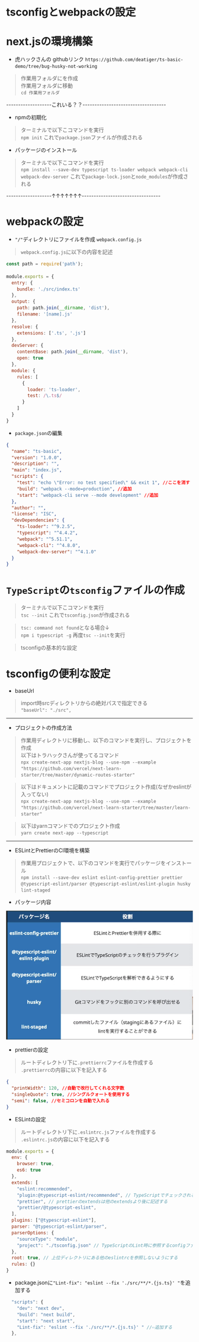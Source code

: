 # tsconfigとwebpackの設定

# next.jsの環境構築
- 虎ハックさんの githubリンク
`https://github.com/deatiger/ts-basic-demo/tree/bug-husky-not-working`

> 作業用フォルダにを作成  
> 作業用フォルダに移動  
`cd 作業用フォルダ`

-------------------これいる？？-----------------------------------

- npmの初期化
> ターミナルで以下こコマンドを実行  
`npm init`
これで`package.json`ファイルが作成される

- パッケージのインストール
> ターミナルで以下こコマンドを実行  
`npm install --save-dev typescript ts-loader webpack webpack-cli webpack-dev-server`
これで`package-lock.json`と`node_modules`が作成される

-------------------↑↑↑↑↑↑↑---------------------------------

# webpackの設定
- `"/"`ディレクトリにファイルを作成
`webpack.config.js`
> `webpack.config.js`に以下の内容を記述  
```js
const path = require('path');

module.exports = {
  entry: {
    bundle: './src/index.ts'
  },
  output: {
    path: path.join(__dirname, 'dist'),
    filename: '[name].js'
  },
  resolve: {
    extensions: ['.ts', '.js']
  },
  devServer: {
    contentBase: path.join(__dirname, 'dist'),
    open: true
  },
  module: {
    rules: [
      {
        loader: 'ts-loader',
        test: /\.ts$/
      }
    ]
  }
}
```

- `package.json`の編集
```json
{
  "name": "ts-basic",
  "version": "1.0.0",
  "description": "",
  "main": "index.js",
  "scripts": {
    "test": "echo \"Error: no test specified\" && exit 1", //ここを消す
    "build": "webpack --mode=production", //追加
    "start": "webpack-cli serve --mode development" //追加
  },
  "author": "",
  "license": "ISC",
  "devDependencies": {
    "ts-loader": "^9.2.5",
    "typescript": "^4.4.2",
    "webpack": "^5.51.1",
    "webpack-cli": "^4.8.0",
    "webpack-dev-server": "^4.1.0"
  }
}
```

# `TypeScript`の`tsconfig`ファイルの作成
> ターミナルで以下こコマンドを実行  
`tsc --init`
これで`tsconfig.json`が作成される

> `tsc: command not found`となる場合↓  
`npm i typescript -g`
> 再度`tsc --init`を実行  

> tsconfigの基本的な設定  
<!-- tsconfigの写真 -->


# tsconfigの便利な設定
- baseUrl
> import時srcディレクトリからの絶対パスで指定できる  
 `"baseUrl": "./src",`  




------------------------------------------------------------------
- プロジェクトの作成方法
> 作業用ディレクトリに移動し、以下のコマンドを実行し、プロジェクトを作成  
> 以下はトラハックさんが使ってるコマンド  
`npx create-next-app nextjs-blog --use-npm --example "https://github.com/vercel/next-learn-starter/tree/master/dynamic-routes-starter"`

> 以下はドキュメントに記載のコマンドでプロジェクト作成(なぜかeslintが入ってない)  
`npx create-next-app nextjs-blog --use-npm --example "https://github.com/vercel/next-learn-starter/tree/master/learn-starter"`

> 以下はyarnコマンドでのプロジェクト作成   
`yarn create next-app --typescript`

------------------------------------------------------------------

- ESLintとPrettierのCI環境を構築
> 作業用プロジェクトで、以下のコマンドを実行でパッケージをインストール  
`npm install --save-dev eslint eslint-config-prettier prettier @typescript-eslint/parser @typescript-eslint/eslint-plugin husky lint-staged`

- パッケージ内容
<img src="info.png">

- prettierの設定
> ルートディレクトリ下に`.prettierrc`ファイルを作成する  
> `.prettierrc`の内容に以下を記入する  
```json
{
  "printWidth": 120, //自動で改行してくれる文字数
  "singleQuote": true, //シングルクォートを使用する
  "semi": false, //セミコロンを自動で入れる
}
```

- ESLintの設定
> ルートディレクトリ下に`.eslintrc.js`ファイルを作成する  
> `.eslintrc.js`の内容に以下を記入する  
```js
module.exports = {
  env: {
    browser: true,
    es6: true
  },
  extends: [
    "eslint:recommended",
    "plugin:@typescript-eslint/recommended", // TypeScriptでチェックされる項目をLintから除外する設定
    "prettier", // prettierのextendsは他のextendsより後に記述する
    "prettier/@typescript-eslint",
  ],
  plugins: ["@typescript-eslint"],
  parser: "@typescript-eslint/parser",
  parserOptions: {
    "sourceType": "module",
    "project": "./tsconfig.json" // TypeScriptのLint時に参照するconfigファイルを指定
  },
  root: true, // 上位ディレクトリにある他のeslintrcを参照しないようにする
  rules: {}
}
```

- package.jsonに`"Lint-fix": "eslint --fix './src/**/*.{js.ts}' "`を追加する
```js
  "scripts": {
    "dev": "next dev",
    "build": "next build",
    "start": "next start",
    "Lint-fix": "eslint --fix './src/**/*.{js.ts}' " //⇦追加する
  },
```